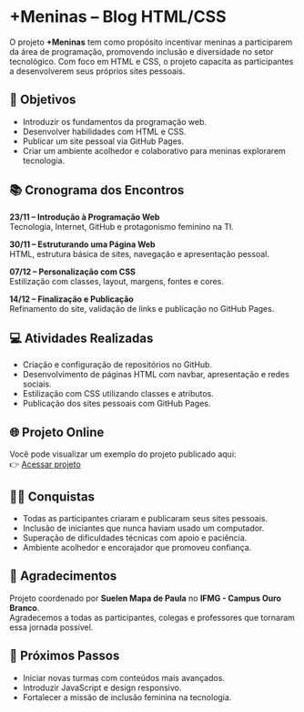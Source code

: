 # +Meninas – Blog HTML/CSS

O projeto **+Meninas** tem como propósito incentivar meninas a participarem da área de programação, promovendo inclusão e diversidade no setor tecnológico. Com foco em HTML e CSS, o projeto capacita as participantes a desenvolverem seus próprios sites pessoais.

## 🎯 Objetivos

- Introduzir os fundamentos da programação web.
- Desenvolver habilidades com HTML e CSS.
- Publicar um site pessoal via GitHub Pages.
- Criar um ambiente acolhedor e colaborativo para meninas explorarem tecnologia.

## 📚 Cronograma dos Encontros

**23/11 – Introdução à Programação Web**  
Tecnologia, Internet, GitHub e protagonismo feminino na TI.

**30/11 – Estruturando uma Página Web**  
HTML, estrutura básica de sites, navegação e apresentação pessoal.

**07/12 – Personalização com CSS**  
Estilização com classes, layout, margens, fontes e cores.

**14/12 – Finalização e Publicação**  
Refinamento do site, validação de links e publicação no GitHub Pages.

## 💻 Atividades Realizadas

- Criação e configuração de repositórios no GitHub.
- Desenvolvimento de páginas HTML com navbar, apresentação e redes sociais.
- Estilização com CSS utilizando classes e atributos.
- Publicação dos sites pessoais com GitHub Pages.

## 🌐 Projeto Online

Você pode visualizar um exemplo do projeto publicado aqui:  
👉 [Acessar projeto](https://felipeleal2021.github.io/mais-meninas/)

## 👩‍💻 Conquistas

- Todas as participantes criaram e publicaram seus sites pessoais.
- Inclusão de iniciantes que nunca haviam usado um computador.
- Superação de dificuldades técnicas com apoio e paciência.
- Ambiente acolhedor e encorajador que promoveu confiança.

## 🙌 Agradecimentos

Projeto coordenado por **Suelen Mapa de Paula** no **IFMG - Campus Ouro Branco**.  
Agradecemos a todas as participantes, colegas e professores que tornaram essa jornada possível.

## 🚀 Próximos Passos

- Iniciar novas turmas com conteúdos mais avançados.
- Introduzir JavaScript e design responsivo.
- Fortalecer a missão de inclusão feminina na tecnologia.

